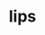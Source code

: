 ---
title: lips
layout: productItemCategory
category-image: http://lorempixel.com/360/210/fashion/6
category-header-image: category-header/lips.png
is-promo: true
description: "Lorem ipsum dolor sit amet, consectetur adipiscing elit, sed do eiusmod tempor incididunt ut labore et dolore magna aliqua."
---